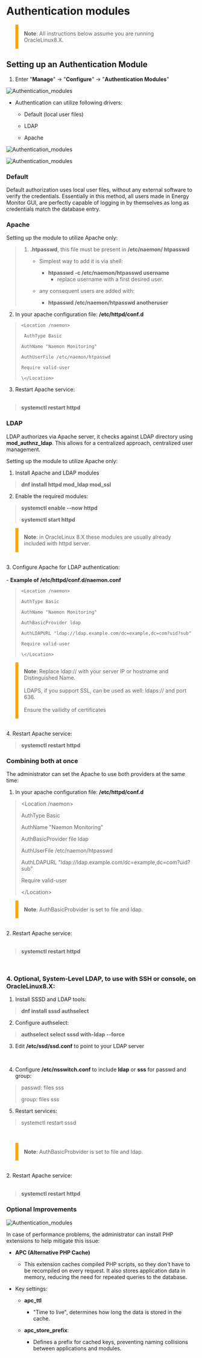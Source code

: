 # Authentication modules

<blockquote style="border-left: 8px solid orange; padding: 15px;"> <b>Note</b>: 
All instructions below assume you are running OracleLinux8.X.
</blockquote>

## Setting up an Authentication Module

1. Enter "**Manage**" -> "**Configure**" -> "**Authentication Modules**"

![Authentication_modules](/media/05_00_19_01_Authentication_modules.png)

-   Authentication can utilize following drivers:

    -   Default (local user files)

    -   LDAP

    -   Apache         

![Authentication_modules](/media/05_00_19_02_Authentication_modules.png)

![Authentication_modules](/media/05_00_19_03_Authentication_modules.png)

### Default

Default authorization uses local user files, without any external software to verify the credentials. Essentially in this method, all users made in Energy Monitor GUI, are perfectly capable of logging in by themselves as long as credentials match the database entry. 

### Apache 

Setting up the module to utilize Apache only:

<blockquote>

1. <strong>.htpasswd</strong>, this file must be present in <strong>/etc/naemon/
    htpasswd</strong>

    - Simplest way to add it is via shell:

        - <strong>htpasswd -c /etc/naemon/htpasswd username </strong>
            - replace username with a first desired user.

    - any consequent users are added with:
        - <strong> htpasswd /etc/naemon/htpasswd anotheruser </strong>

</blockquote>





2. In your apache configuration file: <strong>/etc/httpd/conf.d</strong>
   
<blockquote>

    <Location /naemon>
  
     AuthType Basic
  
    AuthName "Naemon Monitoring"
  
    AuthUserFile /etc/naemon/htpasswd
  
    Require valid-user

    \</Location>

</blockquote>

3. Restart Apache service:
<br></br>
<blockquote>
<strong>systemctl restart httpd</strong>
</blockquote>

### LDAP

LDAP authorizes via Apache server, it checks against LDAP  directory using <strong>mod_authnz_ldap</strong>. This allows for a centralized approach, centralized user management.

Setting up the module to utilize Apache only:

1. Install Apache and LDAP modules

<blockquote>
<strong>dnf install httpd mod_ldap mod_ssl</strong>
</blockquote>

2. Enable the required modules:

<blockquote>
<strong>systemctl enable --now httpd</strong>

<strong>systemctl start httpd</strong>
</blockquote>

<blockquote style="border-left: 8px solid orange; padding: 15px;"> <b>Note</b>: 
in OracleLinux 8.X these modules are usually already included with httpd server.
</blockquote>
<br>
3. Configure Apache for LDAP authentication:
<br></br>
- <strong>Example of /etc/httpd/conf.d/naemon.conf</strong>

<br>
<blockquote>

    <Location /naemon>

    AuthType Basic

    AuthName "Naemon Monitoring"

    AuthBasicProvider ldap

    AuthLDAPURL "ldap://ldap.example.com/dc=example,dc=com?uid?sub"

    Require valid-user

    \</Location>

</blockquote>

<blockquote style="border-left: 8px solid orange; padding: 15px;"> <b>Note</b>: 
Replace ldap:// with your server IP or hostname and Distinguished Name.
<br></br>
LDAPS, if you support SSL, can be used as well: ldaps:// and port 636. 
<br></br>
Ensure the vailidty of certificates
</blockquote>

<br>4. Restart Apache service:
</br>
<blockquote>
<strong>systemctl restart httpd</strong>
</blockquote>

### Combining both at once

The administrator can set the Apache to use both providers at the same time:

1. In your apache configuration file: <strong>/etc/httpd/conf.d</strong>

<blockquote>

<Location /naemon>

  AuthType Basic

  AuthName "Naemon Monitoring"

  AuthBasicProvider file ldap

  AuthUserFile /etc/naemon/htpasswd

  AuthLDAPURL "ldap://ldap.example.com/dc=example,dc=com?uid?sub"

  Require valid-user

\</Location>

</blockquote>

<blockquote style="border-left: 8px solid orange; padding: 15px;"> <b>Note</b>: 
AuthBasicProbvider is set to file and ldap.
</blockquote>

<br>
2. Restart Apache service:
<br></br>
<blockquote>
<strong>systemctl restart httpd</strong>
</blockquote>

<br>

### 4. Optional, System-Level LDAP, to use with SSH or console, on OracleLinux8.X:

1. Install SSSD and LDAP tools:
<blockquote>
<strong> dnf install sssd authselect </strong>
</blockquote>

2. Configure authselect:

<blockquote>
<strong>authselect select sssd with-ldap --force</strong>
</blockquote>

3. Edit <strong>/etc/ssd/ssd.conf</strong> to point to your LDAP server  
<br>

4. Configure <strong>/etc/nsswitch.conf</strong> to include <strong>ldap</strong> or <strong>sss</strong> for passwd and group:

<blockquote>
passwd: files sss

group: files sss
</blockquote>

5. Restart services:

<blockquote>
systemctl restart sssd
</blockquote>
<br>

<blockquote style="border-left: 8px solid orange; padding: 15px;"> <b>Note</b>: 
AuthBasicProbvider is set to file and ldap.
</blockquote>

<br>
2. Restart Apache service:
<br></br>
<blockquote>
<strong>systemctl restart httpd</strong>
</blockquote>

### Optional Improvements



![Authentication_modules](/media/05_00_19_04_Authentication_modules.png)

In case of performance problems, the administrator can install PHP extensions to help mitigate this issue:

   - **APC (Alternative PHP Cache)**

       - This extension caches compiled PHP scripts, so they don't have to be recompiled on every request. It also stores application data in memory, reducing the need for repeated queries to the database.   

   - Key settings:

       - **apc_ttl** 

           - "Time to live", determines how long the data is stored in the cache.

       - **apc_store_prefix**:

           - Defines a prefix for cached keys, preventing naming collisions between applications and modules. 
